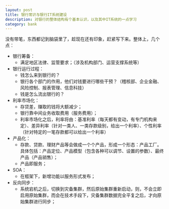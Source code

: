 ```yaml
---
layout: post
title: 银行常识与银行IT系统建设
description: 对银行的整体结构有个基本认识，以及其中IT系统的一点学习
category: bank
---
```


没有带笔，东西都记到脑袋里了，趁现在还有印象，赶紧写下来。整体上，几个点：

* 银行筹备：
	* 满足地区法律、监管要求；（涉及机构部门、运营支撑系统等）
* 银行运行过程：
	* 钱怎么来到银行的？
	* 银行各个部门的作用，他们对钱要进行哪些干预？（稽核部、企业金融、风险控制、报表管理、信息科技）
	* 钱是怎么流出银行的？
* 利率市场化：
	* 存贷差，赚取的钱将大额减少；
	* 银行靠中间业务收取费用（服务费用）；
	* 利率市场化之后，利率将由：基准利率（每天都有变动，有专门机构来定）、差异利率（针对一类人、一类存款级别，给出一个利率）、个性利率（针对特定的一笔存款都可以给出一个利率）
* 产品化：
	* 存款、贷款、理财产品等会做成一个个产品，形成一个形态：产品工厂。具体包括：产品定位、产品模型（包含各种可以调节、设置的参数）、最终产品（产品销售）；
	* 产品即服务；
* SOA：
	* 在框架下，新增功能以服务形式发布；
* 反向同步：
	* 系统宕机之后，切换到灾备集群，然后原始集群重新启动，则，不会立即启用原始集群，而会在技术手段下，灾备集群数据完全平复之后，才向原始集群进行同步；
	







[NingG]:    http://ningg.github.com  "NingG"

